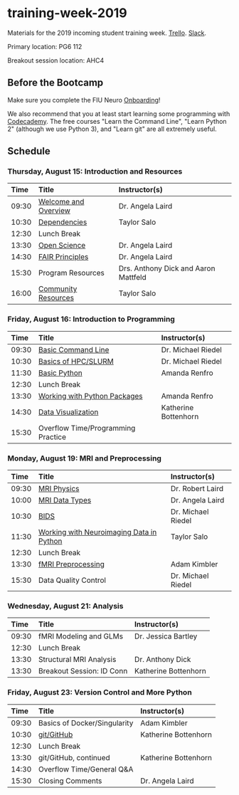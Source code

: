 # training-week-2019
Materials for the 2019 incoming student training week. [Trello](https://trello.com/b/NPEMmLRA/training). [Slack](https://fiuneuro.slack.com/messages/CKWKRCG23).

Primary location: PG6 112

Breakout session location: AHC4 


## Before the Bootcamp
Make sure you complete the FIU Neuro [Onboarding](https://github.com/FIU-Neuro/Onboarding)!

We also recommend that you at least start learning some programming with [Codecademy](https://www.codecademy.com). The free courses "Learn the Command Line", "Learn Python 2" (although we use Python 3), and "Learn git" are all extremely useful. 

## Schedule

### Thursday, August 15: Introduction and Resources

| Time  | Title                                    | Instructor(s)                        |
|:------|:-----------------------------------------|:-------------------------------------|
| 09:30 | [Welcome and Overview](https://drive.google.com/open?id=1w0EjkMyxkOcW3mhrIZFgzPzid2vbKO01) | Dr. Angela Laird                     |
| 10:30 | [Dependencies](https://github.com/FIU-Neuro/training-week-2019/wiki/Dependencies) | Taylor Salo                          |
| 12:30 | Lunch Break                              |                                      |
| 13:30 | [Open Science](https://drive.google.com/open?id=11jWfiGQD0xVnNjlJB94w24IVveVvZwlK) | Dr. Angela Laird                     |
| 14:30 | [FAIR Principles](https://drive.google.com/open?id=1sQwgHsB14xstRNKh4qS50fLTVPI1tod3) | Dr. Angela Laird                     |
| 15:30 | Program Resources                        | Drs. Anthony Dick and Aaron Mattfeld |
| 16:00 | [Community Resources](https://drive.google.com/open?id=1KuNr77YYJTOYuLER-EhdQqu0exNmLKFr) | Taylor Salo                          |

### Friday, August 16: Introduction to Programming

| Time  | Title                                    | Instructor(s)        |
|:------|:-----------------------------------------|:---------------------|
| 09:30 | [Basic Command Line](https://github.com/mriedel56/training-week-2019-day2) | Dr. Michael Riedel   |
| 10:30 | [Basics of HPC/SLURM](https://github.com/mriedel56/training-week-2019-day2) | Dr. Michael Riedel   |
| 11:30 | [Basic Python](https://github.com/FIU-Neuro/training-week-2019-coding) | Amanda Renfro        |
| 12:30 | Lunch Break                              |                      |
| 13:30 | [Working with Python Packages](https://github.com/FIU-Neuro/training-week-2019-coding) | Amanda Renfro        |
| 14:30 | [Data Visualization](https://github.com/62442katieb/NH19-Visualization) | Katherine Bottenhorn |
| 15:30 | Overflow Time/Programming Practice       |                      |

### Monday, August 19: MRI and Preprocessing

| Time  | Title                                    | Instructor(s)        |
|:------|:-----------------------------------------|:---------------------|
| 09:30 | [MRI Physics](https://drive.google.com/open?id=1ODSbvZa_P4ONiObg5ES9FG8FlyDkFVmz) | Dr. Robert Laird     |
| 10:00 | [MRI Data Types](https://drive.google.com/open?id=12HLiEw0mvDsiACR2EIDaxIJndWbRVO62) | Dr. Angela Laird     |
| 10:30 | [BIDS](https://drive.google.com/open?id=1pp_FnI3vBkVPtzk1nb6p4A3y88csLHyn) | Dr. Michael Riedel   |
| 11:30 | [Working with Neuroimaging Data in Python](https://github.com/FIU-Neuro/training-week-2019/blob/master/neuroimaging_in_python.ipynb) | Taylor Salo          |
| 12:30 | Lunch Break                              |                      |
| 13:30 | [fMRI Preprocessing](https://github.com/adamkimbler/fiu_bootcamp_preproc) | Adam Kimbler   |
| 15:30 | Data Quality Control                     | Dr. Michael Riedel   |

### Wednesday, August 21: Analysis

| Time  | Title                                    | Instructor(s)        |
|:------|:-----------------------------------------|:---------------------|
| 09:30 | fMRI Modeling and GLMs                   | Dr. Jessica Bartley  |
| 12:30 | Lunch Break                              |                      |
| 13:30 | Structural MRI Analysis                  | Dr. Anthony Dick     |
| 13:30 | Breakout Session: ID Conn                | Katherine Bottenhorn |

### Friday, August 23: Version Control and More Python

| Time  | Title                                    | Instructor(s)        |
|:------|:-----------------------------------------|:---------------------|
| 09:30 | Basics of Docker/Singularity             | Adam Kimbler         |
| 10:30 | [git/GitHub](https://github.com/62442katieb/git-course) | Katherine Bottenhorn |
| 12:30 | Lunch Break                              |                      |
| 13:30 | git/GitHub, continued                    | Katherine Bottenhorn |
| 14:30 | Overflow Time/General Q&A                |                      |
| 15:30 | Closing Comments                         | Dr. Angela Laird     |
